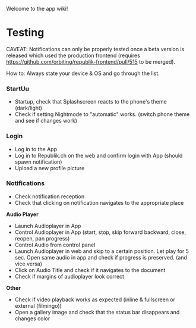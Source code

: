 Welcome to the app wiki!

# Testing 
CAVEAT: Notifications can only be properly tested once a beta version is released which used the production frontend (requires https://github.com/orbiting/republik-frontend/pull/515 to be merged).

How to: Always state your device & OS and go through the list.

### StartUu
* Startup, check that Splashscreen reacts to the phone's theme (dark/light)
* Check if setting Nightmode to "automatic" works. (switch phone theme and see if changes work)

### Login
* Log in to the App
* Log in to Republik.ch on the web and confirm login with App (should spawn notification)
* Upload a new profile picture

### Notifications
* Check notification reception
* Check that clicking on notification navigates to the appropriate place

**Audio Player**
* Launch Audioplayer in App
* Control Audioplayer in App (start, stop, skip forward backward, close, reopen, pan progress)
* Control Audio from control panel
* Launch Audioplayer in web and skip to a certain position. Let play for 5 sec. Open same audio in app and check if progress is preserved. (and vice versa)
* Click on Audio Title and check if it navigates to the document
* Check if margins of audioplayer look correct

**Other**
* Check if video playback works as expected (inline & fullscreen or external (filmingo))
* Open a gallery image and check that the status bar disappears and changes color
